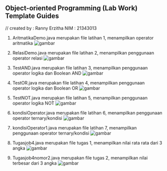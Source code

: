## Object-oriented Programming (Lab Work) Template Guides
// created by : Ranny Erzitha
          NIM : 21343013
         
1. AritmatikaDemo.java merupakan file latihan 1, menampilkan operator aritmatika
![gambar](https://user-images.githubusercontent.com/110460970/190437177-e699e8c2-da0d-4797-8bfb-280384cc53ce.png)

2. RelasiDemo.java merupakan file latihan 2, menampilkan penggunaan operator relasi
![gambar](https://user-images.githubusercontent.com/110460970/190437365-e2c865fb-b473-4117-b84b-2b3239b2a026.png)

3. TestAND.java merupakan file latihan 3, menampilkan penggunaan operator logika dan Boolean AND
![gambar](https://user-images.githubusercontent.com/110460970/190437546-13b9fa24-d9b2-4a7a-81c8-6a12e98c27bc.png)

4. TestOR.java merupakan file latihan 4, menampilkan penggunaan operator logika dan Boolean OR
![gambar](https://user-images.githubusercontent.com/110460970/190437641-68b8bb7d-8695-48ac-b09e-c70f47c1425b.png)

5. TestNOT.java merupakan file latihan 5, menampilkan penggunaan operator logika NOT
![gambar](https://user-images.githubusercontent.com/110460970/190437762-3b51a1bd-fa53-4340-be72-e57399f1d7ca.png)

6. kondisiOperator.java merupakan file latihan 6, menampilkan penggunaan operator ternary/kondisi
![gambar](https://user-images.githubusercontent.com/110460970/190438256-b90701c4-a65d-4805-bb4b-146e8d031bed.png)

7. kondisiOperator1.java merupakan file latihan 7, menampilkan penggunaan operator  ternary/kondisi 
![gambar](https://user-images.githubusercontent.com/110460970/190438573-777e8714-5151-4d68-af8f-b1eaa59acb50.png)

8. Tugasjob4.java merupakan file tugas 1, menampilkan nilai rata rata dari 3 angka
![gambar](https://user-images.githubusercontent.com/110460970/190439041-238774c1-a8a8-4dc2-adef-f1c688680e5c.png)

9. Tugasjob4nomor2.java merupakan file tugas 2, menampilkan nilai terbesar dari 3 angka
![gambar](https://user-images.githubusercontent.com/110460970/190438970-737cf38e-46b8-44e9-b7c9-1bff8c677c3a.png)


